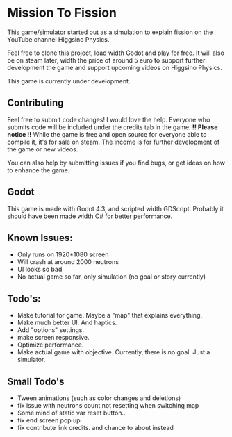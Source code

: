 # Mission To Fission
This game/simulator started out as a simulation to explain fission on the YouTube channel Higgsino Physics. 

Feel free to clone this project, load width Godot and play for free. It will also be on steam later, width the price of around 5 euro to support further development the game and support upcoming videos on Higgsino Physics.

This game is currently under development.

## Contributing 
Feel free to submit code changes! I would love the help. Everyone who submits code will be included under the credits tab in the game. **!! Please notice !!** While the game is free and open source for everyone able to compile it, it's for sale on steam. The income is for further development of the game or new videos. 

You can also help by submitting issues if you find bugs, or get ideas on how to enhance the game. 

## Godot 
This game is made with Godot 4.3, and scripted width GDScript. Probably it should have been made width C# for better performance. 

## Known Issues: 
- Only runs on 1920*1080 screen
- Will crash at around 2000 neutrons
- UI looks so bad
- No actual game so far, only simulation (no goal or story currently)

## Todo's:
- Make tutorial for game. Maybe a "map" that explains everything.
- Make much better UI. And haptics. 
- Add "options" settings.
- make screen responsive.
- Optimize performance.
- Make actual game with objective. Currently, there is no goal. Just a simulator.

## Small Todo's 
- Tween animations (such as color changes and deletions)
- fix issue with neutrons count not resetting when switching map
- Some mind of static var reset button..
- fix end screen pop up 
- fix contribute link credits. and chance to about instead

<!---
## Higgsino notes. Ideas for game:
- modifiers:
	- Shorten control rods
	- make control rods move faster or slower 
	- higher enrichment / lower 
	- more uranium nuclei
- Notes
	- https://wenrexa.itch.io/nesia04 make ui like thus
-->
